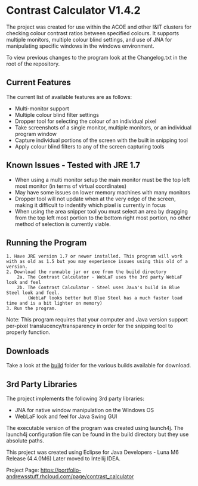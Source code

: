 Contrast Calculator V1.4.2
=====

The project was created for use within the ACOE and other I&IT clusters for checking colour contrast ratios between specified colours. It supports multiple monitors, multiple colour blind settings, and use of JNA for manipulating specific windows in the windows environment.

To view previous changes to the program look at the Changelog.txt in the root of the repository.

Current Features
---
The current list of available features are as follows:
* Multi-monitor support
* Multiple colour blind filter settings
* Dropper tool for selecting the colour of an individual pixel
* Take screenshots of a single monitor, multiple monitors, or an individual program window
* Capture individual portions of the screen with the built in snipping tool
* Apply colour blind filters to any of the screen capturing tools

Known Issues - Tested with JRE 1.7
---
* When using a multi monitor setup the main monitor must be the top left most monitor (in terms of virtual coordinates)
* May have some issues on lower memory machines with many monitors
* Dropper tool will not update when at the very edge of the screen, making it difficult to indentify which pixel is currently in focus
* When using the area snipper tool you must select an area by dragging from the top left most portion to the bottom right most portion, no other method of selection is currently viable.

Running the Program
---

```
1. Have JRE version 1.7 or newer installed. This program will work with as old as 1.5 but you may experience issues using this old of a version.
2. Download the runnable jar or exe from the build directory
	2a. The Contrast Calculator - WebLaF uses the 3rd party WebLaF look and feel
	2b. The Contrast Calculator - Steel uses Java's build in Blue Steel look and feel.
		(WebLaF looks better but Blue Steel has a much faster load time and is a bit lighter on memory)
3. Run the program.
```

Note: This program requires that your computer and Java version support per-pixel translucency/transparency in order for the snipping tool to properly function.

Downloads
---
Take a look at the [build](https://github.com/pele1250/ContrastCalculator/tree/master/build) folder for the various builds available for download.

3rd Party Libraries
---

The project implements the following 3rd party libraries:

* JNA for native window manipulation on the Windows OS
* WebLaF look and feel for Java Swing GUI

The executable version of the program was created using launch4j. The launch4j configuration file can be found in the build directory but they use absolute paths.

This project was created using Eclipse for Java Developers - Luna M6 Release (4.4.0M6)
Later moved to Intellij IDEA.

Project Page: https://portfolio-andrewsstuff.rhcloud.com/page/contrast_calculator
